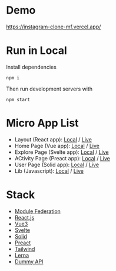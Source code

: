 # Demo
https://instagram-clone-mf.vercel.app/

# Run in Local
Install dependencies

`npm i`

Then run development servers with

`npm start`

# Micro App List

- Layout (React app): [Local](http://localhost:8080/) / [Live](https://instagram-clone-mf.vercel.app/)
- Home Page (Vue app): [Local](http://localhost:3001/) / [Live](https://instagram-clone-home.vercel.app/)
- Explore Page (Svelte app): [Local](http://localhost:3002/) / [Live](https://instagram-clone-explore.vercel.app/)
- ACtivity Page (Preact app): [Local](http://localhost:3004/) / [Live](https://instagram-clone-activity.vercel.app/)
- User Page (Solid app): [Local](http://localhost:3003/) / [Live](https://instagram-clone-user.vercel.app/)
- Lib (Javascript): [Local](http://localhost:5001/) / [Live](https://instagram-clone-lib.vercel.app/)

# Stack

- [Module Federation](https://webpack.js.org/concepts/module-federation/)
- [React.js](https://reactjs.org/)
- [Vue3](https://vuejs.org/)
- [Svelte](https://svelte.dev/)
- [Solid](https://www.solidjs.com/)
- [Preact](https://preactjs.com/)
- [Tailwind](https://tailwindcss.com/)
- [Lerna](https://lerna.js.org/)
- [Dummy API](https://dummyapi.io/)